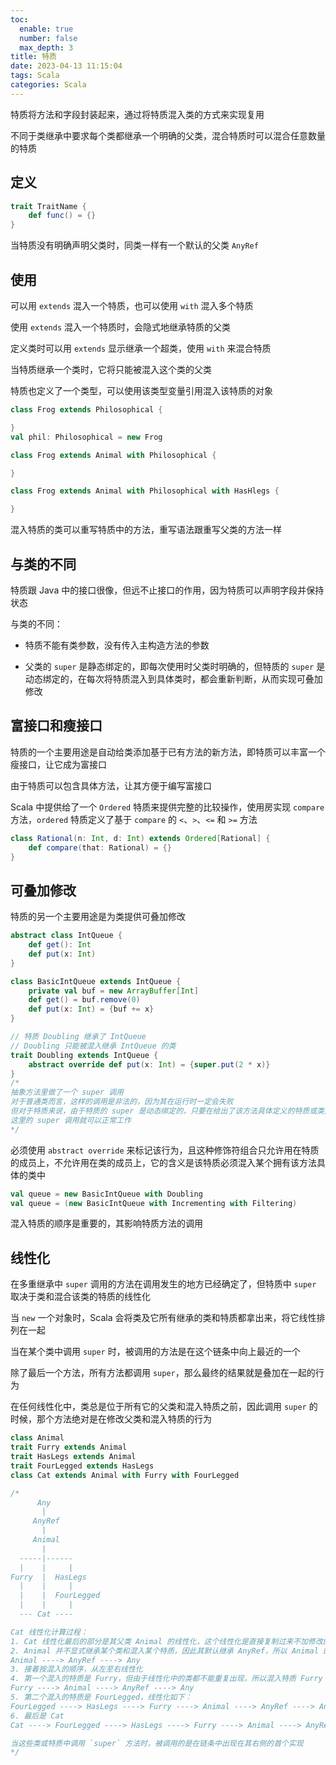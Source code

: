 ```yaml
---
toc:
  enable: true
  number: false
  max_depth: 3
title: 特质
date: 2023-04-13 11:15:04
tags: Scala
categories: Scala
---
```


特质将方法和字段封装起来，通过将特质混入类的方式来实现复用

不同于类继承中要求每个类都继承一个明确的父类，混合特质时可以混合任意数量的特质

## 定义

```scala
trait TraitName {
    def func() = {}
}
```

当特质没有明确声明父类时，同类一样有一个默认的父类 `AnyRef`

## 使用

可以用 `extends` 混入一个特质，也可以使用 `with` 混入多个特质

使用 `extends` 混入一个特质时，会隐式地继承特质的父类

定义类时可以用 `extends` 显示继承一个超类，使用 `with` 来混合特质

当特质继承一个类时，它将只能被混入这个类的父类

特质也定义了一个类型，可以使用该类型变量引用混入该特质的对象

```scala
class Frog extends Philosophical {

}
val phil: Philosophical = new Frog

class Frog extends Animal with Philosophical {

}

class Frog extends Animal with Philosophical with HasHlegs {

}
```

混入特质的类可以重写特质中的方法，重写语法跟重写父类的方法一样

## 与类的不同

特质跟 Java 中的接口很像，但远不止接口的作用，因为特质可以声明字段并保持状态

与类的不同：

- 特质不能有类参数，没有传入主构造方法的参数

- 父类的 `super` 是静态绑定的，即每次使用时父类时明确的，但特质的 `super` 是动态绑定的，在每次将特质混入到具体类时，都会重新判断，从而实现可叠加修改

## 富接口和瘦接口

特质的一个主要用途是自动给类添加基于已有方法的新方法，即特质可以丰富一个瘦接口，让它成为富接口

由于特质可以包含具体方法，让其方便于编写富接口

Scala 中提供给了一个 `Ordered` 特质来提供完整的比较操作，使用房实现 `compare` 方法，`ordered` 特质定义了基于 `compare` 的 `<`、`>`、`<=` 和 `>=` 方法

```scala
class Rational(n: Int, d: Int) extends Ordered[Rational] {
    def compare(that: Rational) = {}
}
```

## 可叠加修改

特质的另一个主要用途是为类提供可叠加修改

```scala
abstract class IntQueue {
    def get(): Int
    def put(x: Int)
}

class BasicIntQueue extends IntQueue {
    private val buf = new ArrayBuffer[Int]
    def get() = buf.remove(0)
    def put(x: Int) = {buf += x}
}

// 特质 Doubling 继承了 IntQueue
// Doubling 只能被混入继承 IntQueue 的类
trait Doubling extends IntQueue {
    abstract override def put(x: Int) = {super.put(2 * x)}
}
/* 
抽象方法里做了一个 super 调用
对于普通类而言，这样的调用是非法的，因为其在运行时一定会失败
但对于特质来说，由于特质的 super 是动态绑定的，只要在给出了该方法具体定义的特质或类之后混入
这里的 super 调用就可以正常工作
*/
```

必须使用 `abstract override` 来标记该行为，且这种修饰符组合只允许用在特质的成员上，不允许用在类的成员上，它的含义是该特质必须混入某个拥有该方法具体的类中

```scala
val queue = new BasicIntQueue with Doubling
val queue = (new BasicIntQueue with Incrementing with Filtering)
```

混入特质的顺序是重要的，其影响特质方法的调用

## 线性化

在多重继承中 `super` 调用的方法在调用发生的地方已经确定了，但特质中 `super` 取决于类和混合该类的特质的线性化

当 `new` 一个对象时，Scala 会将类及它所有继承的类和特质都拿出来，将它线性排列在一起

当在某个类中调用 `super` 时，被调用的方法是在这个链条中向上最近的一个

除了最后一个方法，所有方法都调用 `super`，那么最终的结果就是叠加在一起的行为

在任何线性化中，类总是位于所有它的父类和混入特质之前，因此调用 `super` 的时候，那个方法绝对是在修改父类和混入特质的行为

```scala
class Animal
trait Furry extends Animal
trait HasLegs extends Animal
trait FourLegged extends HasLegs
class Cat extends Animal with Furry with FourLegged

/*
      Any
       |
     AnyRef
       |
     Animal
       |
  -----|------
  |    |     |
Furry  |  HasLegs
  |    |     |
  |    |  FourLegged
  |    |     |
  --- Cat ----

Cat 线性化计算过程：
1. Cat 线性化最后的部分是其父类 Animal 的线性化，这个线性化是直接复制过来不加修改的
2. Animal 并不显式继承某个类和混入某个特质，因此其默认继承 AnyRef，所以 Animal 的线性化如下：
Animal ----> AnyRef ----> Any
3. 接着按混入的顺序，从左至右线性化
4. 第一个混入的特质是 Furry，但由于线性化中的类都不能重复出现，所以混入特质 Furry 后的线性化如下：
Furry ----> Animal ----> AnyRef ----> Any
5. 第二个混入的特质是 FourLegged，线性化如下：
FourLegged ----> HasLegs ----> Furry ----> Animal ----> AnyRef ----> Any
6. 最后是 Cat
Cat ----> FourLegged ----> HasLegs ----> Furry ----> Animal ----> AnyRef ----> Any

当这些类或特质中调用 `super` 方法时，被调用的是在链条中出现在其右侧的首个实现
*/
```